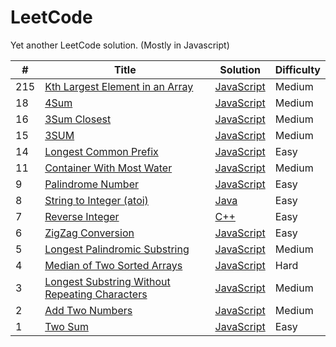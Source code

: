 # LeetCode
Yet another LeetCode solution. (Mostly in Javascript)

|# |Title |Solution |Difficulty |
|---			|---			|---			|---			|
|215 |[Kth Largest Element in an Array](https://leetcode.com/problems/kth-largest-element-in-an-array/)| [JavaScript](https://github.com/15cm/LeetCode/blob/master/Algorithms/KthLargestElementinanArray.js)| Medium|
|18 |[4Sum](https://leetcode.com/problems/4sum/) | [JavaScript](https://github.com/15cm/LeetCode/blob/master/Algorithms/4Sum.js)| Medium|
|16 |[3Sum Closest](https://leetcode.com/problems/3sum-closest/)| [JavaScript](https://github.com/15cm/LeetCode/blob/master/Algorithms/3SumClosest.js) | Medium|
|15 |[3SUM](https://leetcode.com/problems/3sum/)| [JavaScript](https://github.com/15cm/LeetCode/blob/master/Algorithms/3Sum.js) | Medium|
|14 |[Longest Common Prefix](https://leetcode.com/problems/longest-common-prefix/) | [JavaScript](https://github.com/15cm/LeetCode/blob/master/Algorithms/LongestCommonPrefix.js) | Easy|
|11 |[Container With Most Water](https://leetcode.com/problems/container-with-most-water/) | [JavaScript](https://github.com/15cm/LeetCode/blob/master/Algorithms/ContainerWithMostWater.js) | Medium |
|9 |[Palindrome Number](https://leetcode.com/problems/palindrome-number/) | [JavaScript](https://github.com/15cm/LeetCode/blob/master/Algorithms/PalindromeNumber.js) | Easy|
|8 |[String to Integer (atoi)](https://leetcode.com/problems/string-to-integer-atoi/) |[Java](https://github.com/15cm/LeetCode/blob/master/Algorithms/StringToInteger(atoi).java) | Easy |
|7 |[Reverse Integer](https://leetcode.com/problems/reverse-integer/) |[C++](https://github.com/15cm/LeetCode/blob/master/Algorithms/ReverseInteger.cpp) | Easy|
|6 |[ZigZag Conversion](https://leetcode.com/problems/zigzag-conversion/) | [JavaScript](https://github.com/15cm/LeetCode/blob/master/Algorithms/ZigZagConversion.js) | Easy|
|5 |[Longest Palindromic Substring](https://leetcode.com/problems/longest-palindromic-substring/) | [JavaScript](https://github.com/15cm/LeetCode/blob/master/Algorithms/LongestPalindromicSubstring.js) | Medium|
|4 |[Median of Two Sorted Arrays](https://leetcode.com/problems/median-of-two-sorted-arrays/) | [JavaScript](https://github.com/15cm/LeetCode/blob/master/Algorithms/MedianOfTwoSortedArrays.js) |Hard |
|3 |[Longest Substring Without Repeating Characters](https://leetcode.com/problems/longest-substring-without-repeating-characters/) | [JavaScript](https://github.com/15cm/LeetCode/blob/master/Algorithms/LongestSubstringWithoutRepeatingCharacters.js) | Medium|
|2 |[Add Two Numbers](https://leetcode.com/problems/add-two-numbers/) | [JavaScript](https://github.com/15cm/LeetCode/blob/master/Algorithms/AddTwoNumbers.js) | Medium|
|1 |[Two Sum](https://leetcode.com/problems/add-two-numbers/) | [JavaScript](https://github.com/15cm/LeetCode/blob/master/Algorithms/3Sum.js)  | Easy|
